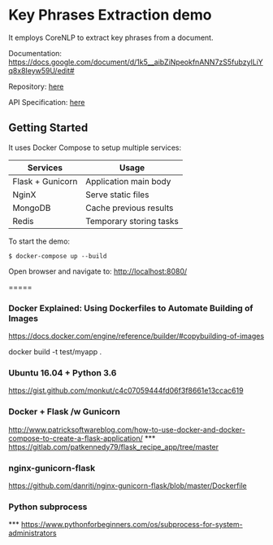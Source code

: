 # Key Phrases Extraction demo

It employs CoreNLP to extract key phrases from a document.

Documentation:
https://docs.google.com/document/d/1k5__aibZiNpeokfnANN7zS5fubzylLiYq8x8Ieyw59U/edit#


Repository: [here](http://192.168.1.29:3000/omar/vgdocdemo)

API Specification: [here](http://192.168.1.29/api/kp)

## Getting Started
It uses Docker Compose to setup multiple services:

| Services         	| Usage                         	|
|------------------	|-------------------------------	|
| Flask + Gunicorn 	| Application main body         	|
| NginX            	| Serve static files            	|
| MongoDB          	| Cache previous results 	|
| Redis          	| Temporary storing tasks 	|

To start the demo:
```
$ docker-compose up --build
```

Open browser and navigate to: [http://localhost:8080/](http://localhost:8080/)


=====

### Docker Explained: Using Dockerfiles to Automate Building of Images
https://docs.docker.com/engine/reference/builder/#copybuilding-of-images

docker build -t test/myapp .

### Ubuntu 16.04 + Python 3.6
https://gist.github.com/monkut/c4c07059444fd06f3f8661e13ccac619

### Docker + Flask /w Gunicorn
http://www.patricksoftwareblog.com/how-to-use-docker-and-docker-compose-to-create-a-flask-application/
*** https://gitlab.com/patkennedy79/flask_recipe_app/tree/master

### nginx-gunicorn-flask
https://github.com/danriti/nginx-gunicorn-flask/blob/master/Dockerfile

### Python subprocess
*** https://www.pythonforbeginners.com/os/subprocess-for-system-administrators








